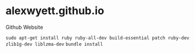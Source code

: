 alexwyett.github.io
===================

Github Website

```sudo apt-get install ruby ruby-all-dev build-essential patch ruby-dev zlib1g-dev liblzma-dev```
```bundle install```